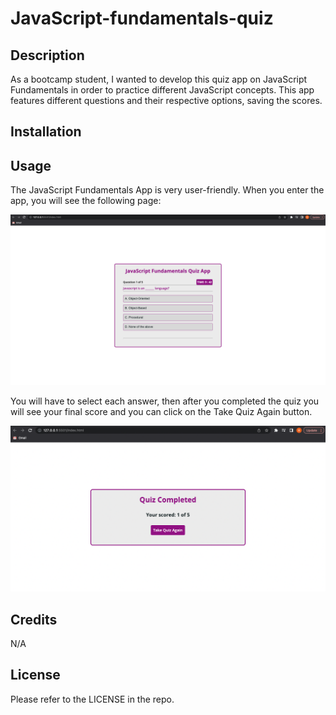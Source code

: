 # JavaScript-fundamentals-quiz

## Description

As a bootcamp student, I wanted to develop this quiz app on JavaScript Fundamentals in order to practice different JavaScript concepts. This app features different questions and their respective options, saving the scores.

## Installation

## Usage

The JavaScript Fundamentals App is very user-friendly. When you enter the app, you will see the following page:

![ss-1](./resources/assets/SS-1.png)

You will have to select each answer, then after you completed the quiz you will see your final score and you can click on the Take Quiz Again button.

![ss-2](./resources/assets/SS-2.png)

## Credits

N/A

## License

Please refer to the LICENSE in the repo.